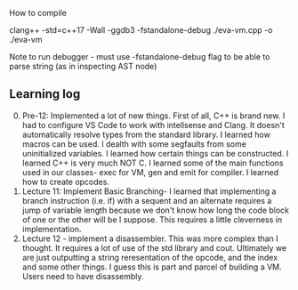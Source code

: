 How to compile

clang++ -std=c++17 -Wall -ggdb3 -fstandalone-debug ./eva-vm.cpp -o ./eva-vm

Note to run debugger - must use -fstandalone-debug flag to be able to parse string (as in inspecting AST node)



## Learning log

0. Pre-12: Implemented a lot of new things. First of all, C++ is brand new. I had to configure VS Code to work with intellsense and Clang. It doesn't automatically resolve types from the standard library. I learned how macros can be used. I dealth with some segfaults from some uninitialized variables. I learned how certain things can be constructed. I learned C++ is very much NOT C. I learned some of the main functions used in our classes- exec for VM, gen and emit for compiler. I learned how to create opcodes. 
1. Lecture 11: Implement Basic Branching- I learned that implementing a branch instruction (i.e. if) with a sequent and an alternate requires a jump of variable length because we don't know how long the code block of one or the other will be I suppose. This requires a little cleverness in implementation. 
2. Lecture 12 - implement a disassembler. This was more complex than I thought. It requires a lot of use of the std library and cout. Ultimately we are just outputting a string reresentation of the opcode, and the index and some other things. I guess this is part and parcel of building a VM. Users need to have disassembly.  